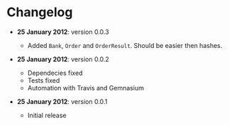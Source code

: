 # Changelog

- **25 January 2012**: version 0.0.3
    - Added `Bank`, `Order` and `OrderResult`. Should be easier then hashes.

- **25 January 2012**: version 0.0.2
    - Dependecies fixed
    - Tests fixed
    - Automation with Travis and Gemnasium

- **25 January 2012**: version 0.0.1
    - Initial release
